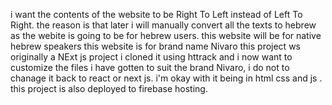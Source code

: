 i want the contents of the website to be Right To Left instead of Left To Right. the reason is that later i will manually convert all the texts to hebrew as the webite is going to be for hebrew users.
this website will be for native hebrew speakers
this website is for brand name Nivaro
this project ws originally a NExt js project i cloned it using httrack and i now want to customize the files i have gotten to suit the brand Nivaro, i do not to chanage it back to react or next js. i'm okay with it being in html css and js .
this project is also deployed to firebase hosting.
